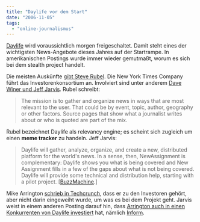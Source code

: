 ```yaml
---
title: "Daylife vor dem Start"
date: "2006-11-05"
tags: 
  - "online-journalismus"
---
```


[Daylife](http://www.daylife.com/html/index.html) wird voraussichtlich morgen freigeschaltet. Damit steht eines der wichtigsten News-Angebote dieses Jahres auf der Startrampe. In amerikanischen Postings wurde immer wieder gemutmaßt, worum es sich bei dem stealth project handelt.

Die meisten Auskünfte [gibt Steve Rubel](http://www.paidcontent.org/entry/news-start-up-daylife-raises-first-round-nytco-leads-investors/). Die New York Times Company führt das Investorenkonsortium an. Involviert sind unter anderem [Dave Winer und Jeff Jarvis](http://www.buzzmachine.com/index.php/2006/08/22/the-river-of-news/). Rubel schreibt:

> The mission is to gather and organize news in ways that are most relevant to the user. That could be by event, topic, author, geography or other factors. Source pages that show what a journalist writes about or who is quoted are part of the mix.

Rubel bezeichnet Daylife als relevancy engine; es scheint sich zugleich um einen **meme tracker** zu handeln. Jeff Jarvis:

> Daylife will gather, analyze, organize, and create a new, distributed platform for the world's news. In a sense, then, NewAssignment is complementary: Daylife shows you what is being covered and New Assignment fills in a few of the gaps about what is not being covered. Daylife will provide some technical and distribution help, starting with a pilot project. \[[BuzzMachine](http://www.buzzmachine.com/?tag=daylife "BuzzMachine").\]

Mike Arrington [schrieb in Techcrunch](http://www.techcrunch.com/2006/07/26/daylife-peeks-from-behind-the-curtains/), dass er zu den Investoren gehört, aber nicht darin eingeweiht wurde, um was es bei dem Projekt geht. Jarvis weist in einem anderen Posting darauf hin, dass [Arrington auch in einen Konkurrenten von Daylife investiert](http://www.buzzmachine.com/index.php/2006/10/09/ona-a-lesson-in-journalism/) hat, nämlich [Inform](http://inform.com/).
